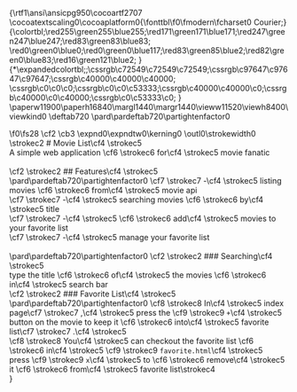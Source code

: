 {\rtf1\ansi\ansicpg950\cocoartf2707
\cocoatextscaling0\cocoaplatform0{\fonttbl\f0\fmodern\fcharset0 Courier;}
{\colortbl;\red255\green255\blue255;\red171\green171\blue171;\red247\green247\blue247;\red83\green83\blue83;
\red0\green0\blue0;\red0\green0\blue117;\red83\green85\blue2;\red82\green0\blue83;\red16\green121\blue2;
}
{\*\expandedcolortbl;;\cssrgb\c72549\c72549\c72549;\cssrgb\c97647\c97647\c97647;\cssrgb\c40000\c40000\c40000;
\cssrgb\c0\c0\c0;\cssrgb\c0\c0\c53333;\cssrgb\c40000\c40000\c0;\cssrgb\c40000\c0\c40000;\cssrgb\c0\c53333\c0;
}
\paperw11900\paperh16840\margl1440\margr1440\vieww11520\viewh8400\viewkind0
\deftab720
\pard\pardeftab720\partightenfactor0

\f0\fs28 \cf2 \cb3 \expnd0\expndtw0\kerning0
\outl0\strokewidth0 \strokec2 # Movie List\cf4 \strokec5 \
A simple web application \cf6 \strokec6 for\cf4 \strokec5  movie fanatic\
\
\cf2 \strokec2 ## Features\cf4 \strokec5 \
\pard\pardeftab720\partightenfactor0
\cf7 \strokec7 -\cf4 \strokec5  listing movies \cf6 \strokec6 from\cf4 \strokec5  movie api\
\cf7 \strokec7 -\cf4 \strokec5  searching movies \cf6 \strokec6 by\cf4 \strokec5  title\
\cf7 \strokec7 -\cf4 \strokec5  \cf6 \strokec6 add\cf4 \strokec5  movies to your favorite list\
\cf7 \strokec7 -\cf4 \strokec5  manage your favorite list\
\
\pard\pardeftab720\partightenfactor0
\cf2 \strokec2 ### Searching\cf4 \strokec5 \
type the title \cf6 \strokec6 of\cf4 \strokec5  the movies \cf6 \strokec6 in\cf4 \strokec5  search bar\
\cf2 \strokec2 ### Favorite List\cf4 \strokec5 \
\pard\pardeftab720\partightenfactor0
\cf8 \strokec8 In\cf4 \strokec5  index page\cf7 \strokec7 ,\cf4 \strokec5  press the \cf9 \strokec9 `+`\cf4 \strokec5  button on the movie to keep it \cf6 \strokec6 into\cf4 \strokec5  favorite list\cf7 \strokec7 .\cf4 \strokec5 \
\cf8 \strokec8 You\cf4 \strokec5  can checkout the favorite list \cf6 \strokec6 in\cf4 \strokec5  \cf9 \strokec9 `favorite.html`\cf4 \strokec5 \
press \cf9 \strokec9 `x`\cf4 \strokec5  to \cf6 \strokec6 remove\cf4 \strokec5  it \cf6 \strokec6 from\cf4 \strokec5  favorite list\strokec4 \
}